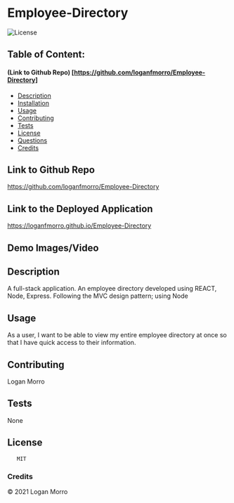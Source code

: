 # Employee-Directory

![License](https://img.shields.io/badge/License-MIT-blue.svg "License Badge")
## Table of Content: 
#### (Link to Github Repo) [https://github.com/loganfmorro/Employee-Directory]
- [Description](#description)
- [Installation](#installation)
- [Usage](#usage)
- [Contributing](#Contributing)
- [Tests](#tests)
- [License](#license)
- [Questions](#Questions)
- [Credits](#credits)


## Link to Github Repo
https://github.com/loganfmorro/Employee-Directory

## Link to the Deployed Application
https://loganfmorro.github.io/Employee-Directory

## Demo Images/Video

## Description
 A full-stack application. An employee directory developed using REACT, Node, Express. Following the MVC design pattern; using Node


## Usage
As a user, I want to be able to view my entire employee directory at once so that I have quick access to their information.

## Contributing
Logan Morro

## Tests
 None

## License
       MIT
      
### Credits
© 2021 Logan Morro
